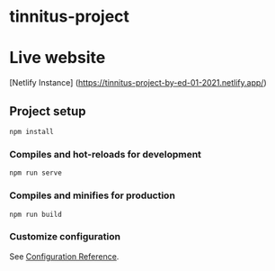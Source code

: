 # tinnitus-project

# Live website
[Netlify Instance] (https://tinnitus-project-by-ed-01-2021.netlify.app/)

## Project setup
```
npm install
```

### Compiles and hot-reloads for development
```
npm run serve
```

### Compiles and minifies for production
```
npm run build
```

### Customize configuration
See [Configuration Reference](https://cli.vuejs.org/config/).
